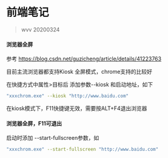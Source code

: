 # 前端笔记

> wvv 20200324

#### 浏览器全屏

参考 https://blog.csdn.net/guzicheng/article/details/41223763

目前主流浏览器都支持Kiosk 全屏模式，chrome支持的比较好

在快捷方式中属性>目标后 添加参数--kiosk 和启动地址，如下

```sh
"xxxchrom.exe" --kiosk "http://www.baidu.com"
```

在kiosk模式下，F11快捷键无效，需要按ALT+F4退出浏览器

#### 浏览器全屏，F11可退出

启动时添加 --start-fullscreen参数，如

```sh
"xxxchrom.exe" --start-fullscreen "http://www.baidu.com"
```

